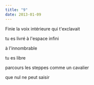 ```yaml
---
title: "9"
date: 2013-01-09
---
```


Finie
la voix intérieure
qui t'exclavait

tu es livré
à l'espace infini

à l'innombrable

tu es libre

parcours les steppes
comme un cavalier

que nul ne peut saisir
